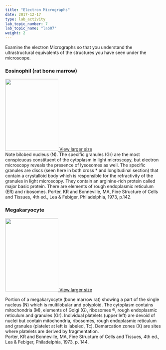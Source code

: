 ```yaml
---
title: "Electron Micrographs"
date: 2017-12-17
type: lab_activity
lab_topic_number: 7
lab_topic_name: "lab07"
weight: 2
---
```

<div class="entrybody">
						<p>Examine the electron Micrographs so that you understand the ultrastructural equivalents of the structures you have seen under the microscope.</p>

<h3>Eosinophil (rat bone marrow)</h3>

<div class="slidepopup"><div class="thumbnail"> <a href="/assets_c/2009/07/33-1270/" target="_blank" > <img src="/assets/images/33-thumb-170x231-1270.jpg" width="170" height="230" alt="" class="mt-image-left"> </a> <a href="/assets_c/2009/07/33-1270/" target="_blank" >View larger size</a></div><div class="slidetxt">Note bilobed nucleus (N). The specific granules (Gr) are the most conspicuous constituent of the cytoplasm in light microscopy, but electron microscopy reveals the presence of lysosomes as well. The specific granules are discs (seen here in both cross * and longitudinal section) that contain a crystalloid body which is responsible for the refractivity of the granules in light microscopy. They contain an arginine-rich protein called major basic protein. There are elements of rough endoplasmic reticulum (ER) and ribosomes. 
Porter, KR and Bonneville, <span class="caps">MA,</span> Fine Structure of Cells and Tissues, 4th ed., Lea &amp; Febiger, Philadelphia, 1973, p.142.</div></div>

<h3>Megakaryocyte</h3>

<div class="slidepopup"><div class="thumbnail"> <a href="/assets_c/2009/07/34-1273/" target="_blank" > <img src="/assets/images/34-thumb-170x235-1273.jpg" width="170" height="234" alt="" class="mt-image-left"> </a> <a href="/assets_c/2009/07/34-1273/" target="_blank" >View larger size</a></div><div class="slidetxt">

Portion of a megakaryocyte (bone marrow rat) showing a part of the single nucleus (N) which is multilobular and polyploid. The cytoplasm contains mitochondria (M), elements of Golgi (G), ribosomes ®, rough endoplasmic reticulum and granules (Gr). Individual platelets (upper left) are devoid of nuclei but contain mitochondria, ribosomes, rough endoplasmic reticulum and granules (platelet at left is labeled, Tc). Demarcation zones (X) are sites where platelets are derived by fragmentation. <br>
Porter, KR and Bonneville, <span class="caps">MA,</span> Fine Structure of Cells and Tissues, 4th ed., Lea &amp; Febiger, Philadelphia, 1973, p. 144.</div></div>
						
						
</div>
